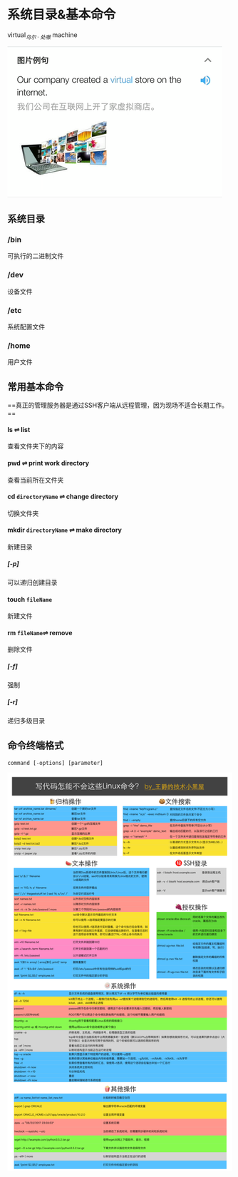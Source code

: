# 系统目录&基本命令

virtual$_{乌尔·处嗷}$ machine

![1546940913907](系统目录&基本命令.assets/1546940913907.png)

## 系统目录

### /bin

可执行的二进制文件

### /dev

设备文件

### /etc

系统配置文件

### /home

用户文件

## 常用基本命令

==真正的管理服务器是通过SSH客户端从远程管理，因为现场不适合长期工作。==

#### ls $\rightleftharpoons$ list

查看文件夹下的内容

#### pwd $\rightleftharpoons$ print work directory

查看当前所在文件夹

#### cd `directoryName` $\rightleftharpoons$ change directory

切换文件夹

#### mkdir `directoryName` $\rightleftharpoons$ make directory

新建目录

##### [-p]

可以递归创建目录

#### touch `fileName`

新建文件

#### rm `fileName`$\rightleftharpoons$ remove

删除文件

##### [-f]

强制

##### [-r]

递归多级目录

## 命令终端格式

```
command [-options] [parameter]
```

![linux](系统目录&基本命令.assets/linux.png)